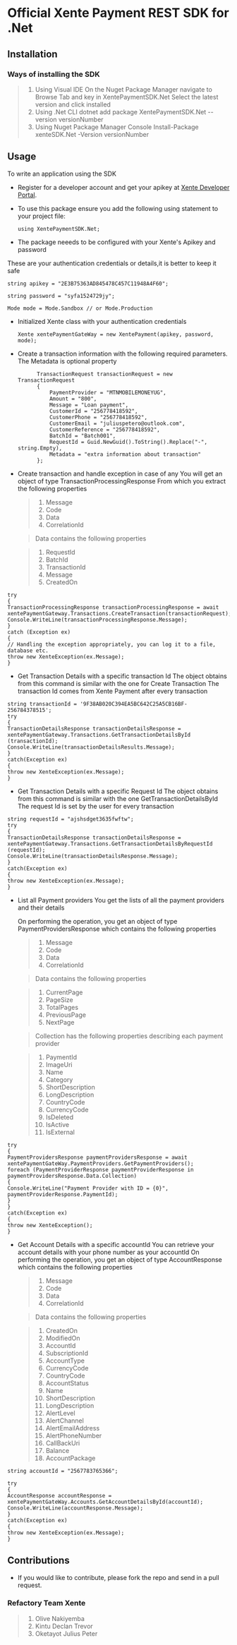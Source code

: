 # Official Xente Payment REST SDK for .Net

## Installation

### Ways of installing the SDK

> 1. Using Visual IDE
>    On the Nuget Package Manager navigate to Browse Tab and key in XentePaymentSDK.Net
>    Select the latest version and click installed
> 2. Using .Net CLI
>    dotnet add package XentePaymentSDK.Net --version versionNumber
> 3. Using Nuget Package Manager Console
>    Install-Package xenteSDK.Net -Version versionNumber

## Usage

To write an application using the SDK

- Register for a developer account and get your apikey at [Xente Developer Portal](http://sandbox.developers.xente.co/).

- To use this package ensure you add the following using statement to your project file:

  ```
  using XentePaymentSDK.Net;
  ```

- The package neeeds to be configured with your Xente's Apikey and password

These are your authentication credentials or details,it is better to keep it safe

```
string apikey = "2E3B75363AD845478C457C11948A4F60";

string password = "syfa1524729jy";

Mode mode = Mode.Sandbox // or Mode.Production

```

- Initialized Xente class with your authentication credentials

  ```
  Xente xentePaymentGateWay = new XentePayment(apikey, password, mode);
  ```

- Create a transaction information with the following required parameters. The Metadata is optional property


            TransactionRequest transactionRequest = new TransactionRequest
            {
                PaymentProvider = "MTNMOBILEMONEYUG",
                Amount = "800",
                Message = "Loan payment",
                CustomerId = "256778418592",
                CustomerPhone = "256778418592",
                CustomerEmail = "juliuspetero@outlook.com",
                CustomerReference = "256778418592",
                BatchId = "Batch001",
                RequestId = Guid.NewGuid().ToString().Replace("-", string.Empty),
                Metadata = "extra information about transaction"
            };

- Create transaction and handle exception in case of any
  You will get an object of type TransactionProcessingResponse
  From which you extract the following properties

  > 1. Message
  > 2. Code
  > 3. Data
  > 4. CorrelationId

  > Data contains the following properties

  > 1. RequestId
  > 2. BatchId
  > 3. TransactionId
  > 4. Message
  > 5. CreatedOn

```
try
{
TransactionProcessingResponse transactionProcessingResponse = await xentePaymentGateway.Transactions.CreateTransaction(transactionRequest);
Console.WriteLine(transactionProcessingResponse.Message);
}
catch (Exception ex)
{
// Handling the exception appropriately, you can log it to a file, database etc.
throw new XenteException(ex.Message);
}

```

- Get Transaction Details with a specific transaction Id
  The object obtains from this command is similar with the one for Create Transaction
  The transaction Id comes from Xente Payment after every transaction

```
string transactionId = '9F38AB020C394EA5BC642C25A5CB16BF-256784378515';
try
{
TransactionDetailsResponse transactionDetailsResponse = xentePaymentGateway.Transactions.GetTransactionDetailsById
(transactionId);
Console.WriteLine(transactionDetailsResults.Message);
}
catch(Exception ex)
{
throw new XenteException(ex.Message);
}
```

- Get Transaction Details with a specific Request Id
  The object obtains from this command is similar with the one GetTransactionDetailsById
  The request Id is set by the user for every transaction

```
string requestId = "ajshsdget3635fwftw";
try
{
TransactionDetailsResponse transactionDetailsResponse = xentePaymentGateway.Transactions.GetTransactionDetailsByRequestId
(requestId);
Console.WriteLine(transactionDetailsResponse.Message);
}
catch(Exception ex)
{
throw new XenteException(ex.Message);
}

```

- List all Payment providers
  You get the lists of all the payment providers and their details

  On performing the operation, you get an object of type PaymentProvidersResponse which contains the following properties

  > 1. Message
  > 2. Code
  > 3. Data
  > 4. CorrelationId

  > Data contains the following properties

  > 1.  CurrentPage
  > 2.  PageSize
  > 3.  TotalPages
  > 4.  PreviousPage
  > 5.  NextPage

  > Collection has the following properties describing each payment provider

  > 1. PaymentId
  > 2. ImageUri
  > 3. Name
  > 4. Category
  > 5. ShortDescription
  > 6. LongDescription
  > 7. CountryCode
  > 8. CurrencyCode
  > 9. IsDeleted
  > 10. IsActive
  > 11. IsExternal

```
try
{
PaymentProvidersResponse paymentProvidersResponse = await xentePaymentGateWay.PaymentProviders.GetPaymentProviders();
foreach (PaymentProviderResponse paymentProviderResponse in paymentProvidersResponse.Data.Collection)
{
Console.WriteLine("Payment Provider with ID = {0}", paymentProviderResponse.PaymentId);
}
}
catch(Exception ex)
{
throw new XenteException();
}

```

- Get Account Details with a specific accountId
  You can retrieve your account details with your phone number as your accountId
  On performing the operation, you get an object of type AccountResponse which contains the following properties

  > 1. Message
  > 2. Code
  > 3. Data
  > 4. CorrelationId

  > Data contains the following properties

  > 1. CreatedOn
  > 2. ModifiedOn
  > 3. AccountId
  > 4. SubscriptionId
  > 5. AccountType
  > 6. CurrencyCode
  > 7. CountryCode
  > 8. AccountStatus
  > 9. Name
  > 10. ShortDescription
  > 11. LongDescription
  > 12. AlertLevel
  > 13. AlertChannel
  > 14. AlertEmailAddress
  > 15. AlertPhoneNumber
  > 16. CallBackUri
  > 17. Balance
  > 18. AccountPackage

```
string accountId = "2567783765366";

try
{
AccountResponse accountResponse = xentePaymentGateWay.Accounts.GetAccountDetailsById(accountId);
Console.WriteLine(accountResponse.Message);
}
catch(Exception ex)
{
throw new XenteException(ex.Message);
}

```

## Contributions

- If you would like to contribute, please fork the repo and send in a pull request.

### Refactory Team Xente

> 1. Olive Nakiyemba
> 2. Kintu Declan Trevor
> 3. Oketayot Julius Peter
